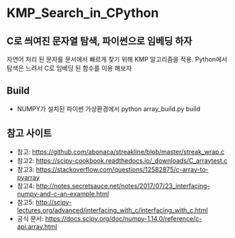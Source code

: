 # KMP_Search_in_CPython
## C로 씌여진 문자열 탐색, 파이썬으로 임베딩 하자

자연어 처리 된 문자를 문서에서 빠르게 찾기 위해 KMP 알고리즘을 적용. Python에서 탐색은 느려서 C로 임베딩 된 함수를 이용 해보자


## Build
* NUMPY가 설치된 파이썬 가상환경에서 python array_build.py build


## 참고 사이트
* 참고: https://github.com/abonaca/streakline/blob/master/streak_wrap.c
* 참고2: https://scipy-cookbook.readthedocs.io/_downloads/C_arraytest.c
* 참고3: https://stackoverflow.com/questions/12582875/c-array-to-pyarray
* 참고4: http://notes.secretsauce.net/notes/2017/07/23_interfacing-numpy-and-c-an-example.html
* 참고5: http://scipy-lectures.org/advanced/interfacing_with_c/interfacing_with_c.html
* 공식 문서: https://docs.scipy.org/doc/numpy-1.14.0/reference/c-api.array.html
